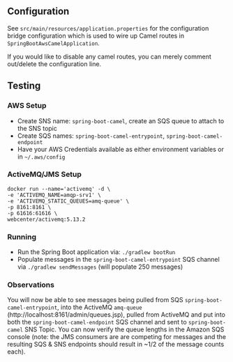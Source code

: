## Configuration
See `src/main/resources/application.properties` for the configuration bridge configuration which
is used to wire up Camel routes in `SpringBootAwsCamelApplication`.

If you would like to disable any camel routes, you can merely comment out/delete the configuration line.

## Testing

### AWS Setup
  * Create SNS name: `spring-boot-camel`, create an SQS queue to attach to the SNS topic
  * Create SQS names: `spring-boot-camel-entrypoint`, `spring-boot-camel-endpoint`
  * Have your AWS Credentials available as either environment variables or in `~/.aws/config `

### ActiveMQ/JMS Setup
```
docker run --name='activemq' -d \
-e 'ACTIVEMQ_NAME=amqp-srv1' \
-e 'ACTIVEMQ_STATIC_QUEUES=amq-queue' \
-p 8161:8161 \
-p 61616:61616 \
webcenter/activemq:5.13.2
```

### Running
  * Run the Spring Boot application via: `./gradlew bootRun`
  * Populate messages in the `spring-boot-camel-entrypoint` SQS channel via `./gradlew sendMessages` (will populate 250 messages)

### Observations
You will now be able to see messages being pulled from SQS `spring-boot-camel-entrypoint`,
into the ActiveMQ `amq-queue` (http://localhost:8161/admin/queues.jsp),
pulled from ActiveMQ and put into both the `spring-boot-camel-endpoint` SQS channel and sent to `spring-boot-camel` SNS Topic.
You can now verify the queue lengths in the Amazon SQS console (note: the JMS consumers are are competing for messages
and the resulting SQS & SNS endpoints should result in ~1/2 of the message counts each).

